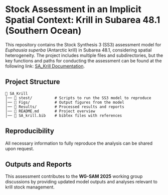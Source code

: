# **Stock Assessment in an Implicit Spatial Context: Krill in Subarea 48.1 (Southern Ocean)**  

This repository contains the Stock Synthesis 3 (SS3) assessment model for *Euphausia superba* (Antarctic krill) in Subarea 48.1, considering spatial heterogeneity. The project includes multiple files and subdirectories, but the key functions and paths for conducting the assessment can be found at the following link: [SA_Krill Documentation](https://mauromardones.github.io/SA_Krill/).  

## **Project Structure**  

```
📂 SA_Krill  
│── 📂 stest/          # Scripts to run the SS3 model to reproduce
│── 📂 Figs/           # Output figures from the model  
│── 📂 Results/        # Processed results and reports  
│── 📄 README.md       # Project overview    
│── 📄 SA_krill.bib    # bibtex files with references 
```  

## **Reproducibility**  

All necessary information to fully reproduce the analysis can be shared upon request.  

## **Outputs and Reports**  

This assessment contributes to the **WG-SAM 2025** working group discussions by providing updated model outputs and analyses relevant to krill stock management.  

